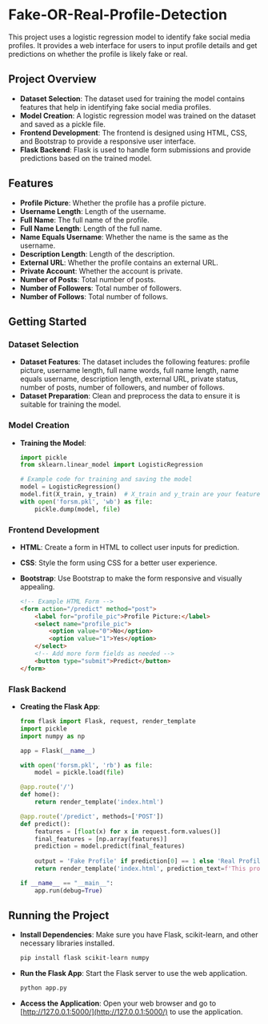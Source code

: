 # Fake-OR-Real-Profile-Detection
This project uses a logistic regression model to identify fake social media profiles. It provides a web interface for users to input profile details and get predictions on whether the profile is likely fake or real.

## Project Overview

- **Dataset Selection**: The dataset used for training the model contains features that help in identifying fake social media profiles.<br>
- **Model Creation**: A logistic regression model was trained on the dataset and saved as a pickle file.<br>
- **Frontend Development**: The frontend is designed using HTML, CSS, and Bootstrap to provide a responsive user interface.<br>
- **Flask Backend**: Flask is used to handle form submissions and provide predictions based on the trained model.<br>

## Features

- **Profile Picture**: Whether the profile has a profile picture.<br>
- **Username Length**: Length of the username.<br>
- **Full Name**: The full name of the profile.<br>
- **Full Name Length**: Length of the full name.<br>
- **Name Equals Username**: Whether the name is the same as the username.<br>
- **Description Length**: Length of the description.<br>
- **External URL**: Whether the profile contains an external URL.<br>
- **Private Account**: Whether the account is private.<br>
- **Number of Posts**: Total number of posts.<br>
- **Number of Followers**: Total number of followers.<br>
- **Number of Follows**: Total number of follows.<br>

## Getting Started

### Dataset Selection

- **Dataset Features**: The dataset includes the following features: profile picture, username length, full name words, full name length, name equals username, description length, external URL, private status, number of posts, number of followers, and number of follows.<br>
- **Dataset Preparation**: Clean and preprocess the data to ensure it is suitable for training the model.<br>

### Model Creation

- **Training the Model**:

    ```python
    import pickle
    from sklearn.linear_model import LogisticRegression

    # Example code for training and saving the model
    model = LogisticRegression()
    model.fit(X_train, y_train)  # X_train and y_train are your features and target
    with open('forsm.pkl', 'wb') as file:
        pickle.dump(model, file)
    ```

### Frontend Development

- **HTML**: Create a form in HTML to collect user inputs for prediction.<br>
- **CSS**: Style the form using CSS for a better user experience.<br>
- **Bootstrap**: Use Bootstrap to make the form responsive and visually appealing.<br>

    ```html
    <!-- Example HTML Form -->
    <form action="/predict" method="post">
        <label for="profile_pic">Profile Picture:</label>
        <select name="profile_pic">
            <option value="0">No</option>
            <option value="1">Yes</option>
        </select>
        <!-- Add more form fields as needed -->
        <button type="submit">Predict</button>
    </form>
    ```

### Flask Backend

- **Creating the Flask App**:

    ```python
    from flask import Flask, request, render_template
    import pickle
    import numpy as np

    app = Flask(__name__)

    with open('forsm.pkl', 'rb') as file:
        model = pickle.load(file)

    @app.route('/')
    def home():
        return render_template('index.html')

    @app.route('/predict', methods=['POST'])
    def predict():
        features = [float(x) for x in request.form.values()]
        final_features = [np.array(features)]
        prediction = model.predict(final_features)
        
        output = 'Fake Profile' if prediction[0] == 1 else 'Real Profile'
        return render_template('index.html', prediction_text=f'This profile is likely a {output}')

    if __name__ == "__main__":
        app.run(debug=True)
    ```

## Running the Project

- **Install Dependencies**: Make sure you have Flask, scikit-learn, and other necessary libraries installed.<br>

    ```bash
    pip install flask scikit-learn numpy
    ```

- **Run the Flask App**: Start the Flask server to use the web application.<br>

    ```bash
    python app.py
    ```

- **Access the Application**: Open your web browser and go to [http://127.0.0.1:5000/](http://127.0.0.1:5000/) to use the application.<br>

